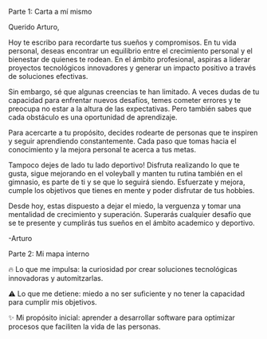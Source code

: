 Parte 1: Carta a mí mismo

Querido Arturo,

Hoy te escribo para recordarte tus sueños y compromisos. En tu vida personal, deseas encontrar un equilibrio entre el crecimiento personal y el bienestar de quienes te rodean. En el ámbito profesional, aspiras a liderar proyectos tecnológicos innovadores y generar un impacto positivo a través de soluciones efectivas.

Sin embargo, sé que algunas creencias te han limitado. A veces dudas de tu capacidad para enfrentar nuevos desafíos, temes cometer errores y te preocupa no estar a la altura de las expectativas. Pero también sabes que cada obstáculo es una oportunidad de aprendizaje.

Para acercarte a tu propósito, decides rodearte de personas que te inspiren y seguir aprendiendo constantemente. Cada paso que tomas hacia el conocimiento y la mejora personal te acerca a tus metas.

Tampoco dejes de lado tu lado deportivo! Disfruta realizando lo que te gusta, sigue mejorando en el voleyball y manten tu rutina también en el gimnasio, es parte de ti y se que lo seguirá siendo. Esfuerzate y mejora, cumple los objetivos que tienes en mente y poder disfrutar de tus hobbies.

Desde hoy, estas dispuesto a dejar el miedo, la verguenza y tomar una mentalidad de crecimiento y superación. Superarás cualquier desafío que se te presente y cumplirás tus sueños en el ámbito academico y deportivo.

-Arturo



Parte 2: Mi mapa interno

🔥 Lo que me impulsa: la curiosidad por crear soluciones tecnológicas innovadoras y automitzarlas.

⚠️ Lo que me detiene: miedo a no ser suficiente y no tener la capacidad para cumplir mis objetivos.

✨ Mi propósito inicial: aprender a desarrollar software para optimizar procesos que faciliten la vida de las personas.